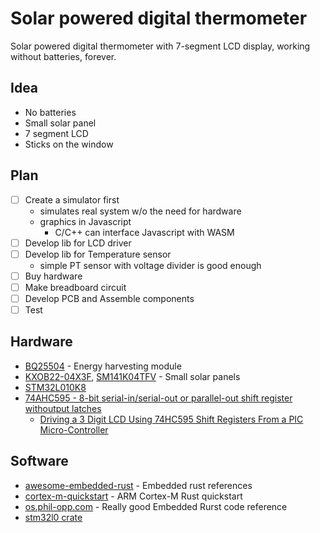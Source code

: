 # Solar powered digital thermometer

Solar powered digital thermometer with 7-segment LCD display, working without batteries, forever.

## Idea

- No batteries
- Small solar panel
- 7 segment LCD
- Sticks on the window

## Plan

- [ ] Create a simulator first
  - simulates real system w/o the need for hardware
  - graphics in Javascript
    - C/C++ can interface Javascript with WASM
- [ ] Develop lib for LCD driver
- [ ] Develop lib for Temperature sensor
  - simple PT sensor with voltage divider is good enough
- [ ] Buy hardware
- [ ] Make breadboard circuit
- [ ] Develop PCB and Assemble components
- [ ] Test

## Hardware

- [BQ25504](https://www.ti.com/lit/ds/symlink/bq25504.pdf) - Energy harvesting module
- [KXOB22-04X3F](https://ixapps.ixys.com/DataSheet/KXOB22-04X3F_Nov16.pdf), [SM141K04TFV](https://waf-e.dubuplus.com/anysolar.dubuplus.com/techsupport@anysolar.biz/O18BEsz/DubuDisk/www/Gen3/SM141K04TFV%20DATA%20SHEET%20202105.pdf) - Small solar panels
- [STM32L010K8](https://www.st.com/en/microcontrollers-microprocessors/stm32l010k8.html)
- [74AHC595 - 8-bit serial-in/serial-out or parallel-out shift register withoutput latches](https://assets.nexperia.com/documents/data-sheet/74AHC_AHCT595.pdf)
  - [Driving a 3 Digit LCD Using 74HC595 Shift Registers From a PIC Micro-Controller](https://www.youtube.com/watch?v=0vjSf-H-FJM)

## Software

- [awesome-embedded-rust](https://github.com/rust-embedded/awesome-embedded-rust) - Embedded rust references
- [cortex-m-quickstart](https://github.com/rust-embedded/cortex-m-quickstart) - ARM Cortex-M Rust quickstart
- [os.phil-opp.com](https://os.phil-opp.com/) - Really good Embedded Rurst code reference
- [stm32l0 crate](https://crates.io/crates/stm32l0)
